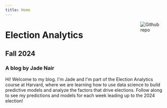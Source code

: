 ```yaml
---
title: Home
---
```


[<img src="https://simpleicons.org/icons/github.svg" style="max-width:15%;min-width:40px;float:right;" alt="Github repo" />](https://github.com/yihui/hugo-xmin)

# Election Analytics

## Fall 2024
### A blog by Jade Nair

Hi! Welcome to my blog. I'm Jade and I'm part of the Election Analytics course at Harvard, where we are learning how to use data science to build predictive models and analyze the factors that drive elections. Follow along to see my predictions and models for each week leading up to the 2024 election!
